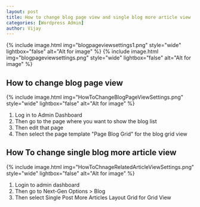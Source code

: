 ```yaml
---
layout: post
title: How to change blog page view and single blog more article view
categories: [Wordpress Admin]
author: Vijay
---
```

{% include image.html img="blogpageviewsettings1.png" style="wide" lightbox="false" alt="Alt for image"  %}
{% include image.html img="blogpageviewsettings.png" style="wide" lightbox="false" alt="Alt for image"  %}

## How to change blog page view

{% include image.html img="HowToChangeBlogPageViewSettings.png" style="wide" lightbox="false" alt="Alt for image" %}

1. Log in to Admin Dashboard
2. Then go to the page where you want to show the blog list
3. Then edit that page
4. Then select the page template "Page Blog Grid" for the blog grid view

## How To change single blog more article view

{% include image.html img="HowToChnageRelatedArticleViewSettings.png" style="wide" lightbox="false" alt="Alt for image" %}

1. Login to admin dashboard
2. Then go to Next-Gen Options > Blog 
3. Then select Single Post More Articles Layout Grid for Grid View

